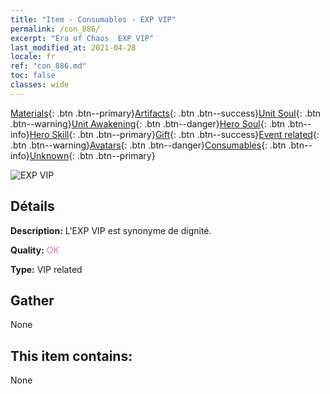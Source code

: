 ```yaml
---
title: "Item - Consumables - EXP VIP"
permalink: /con_886/
excerpt: "Era of Chaos  EXP VIP"
last_modified_at: 2021-04-28
locale: fr
ref: "con_886.md"
toc: false
classes: wide
---
```

 [Materials](/ItemsFR/){: .btn .btn--primary}[Artifacts](/ItemsFR/Artifacts/){: .btn .btn--success}[Unit Soul](/ItemsFR/UnitSoul/){: .btn .btn--warning}[Unit Awakening](/ItemsFR/UnitAwakening/){: .btn .btn--danger}[Hero Soul](/ItemsFR/HeroSoul/){: .btn .btn--info}[Hero Skill](/ItemsFR/HeroSkill/){: .btn .btn--primary}[Gift](/ItemsFR/Gift/){: .btn .btn--success}[Event related](/ItemsFR/Events/){: .btn .btn--warning}[Avatars](/ItemsFR/Avatars/){: .btn .btn--danger}[Consumables](/ItemsFR/Consumables/){: .btn .btn--info}[Unknown](/ItemsFR/Unknown/){: .btn .btn--primary}

 ![EXP VIP](/images/t/i_101.png)

## Détails
 **Description:** L'EXP VIP est synonyme de dignité.

 **Quality:** <span style="color: #DA70D6">OK</span>

 **Type:** VIP related

## Gather

  None

## This item contains:

  None

